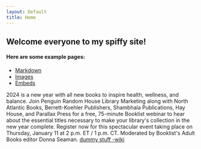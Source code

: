 ```yaml
---
layout: Default
title: Home
---
```


## Welcome everyone to my spiffy site!


#### Here are some example pages:

- [Markdown](02-markdown-examples)
- [Images](03-images-examples)
- [Embeds](04-embeds-examples)

2024 is a new year with all new books to inspire health, wellness, and balance. Join Penguin Random House Library Marketing along with North Atlantic Books, Berrett-Koehler Publishers, Shambhala Publications, Hay House, and Parallax Press for a free, 75-minute Booklist webinar to hear about the essential titles necessary to make your library's collection in the new year complete. Register now for this spectacular event taking place on Thursday, January 11 at 2 p.m. ET / 1 p.m. CT. Moderated by Booklist's Adult Books editor Donna Seaman.
[dummy stuff -wiki](https://www.wikipedia.org/)
